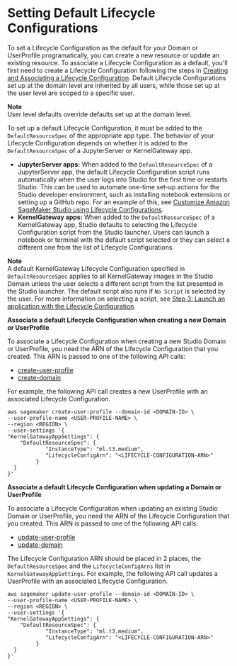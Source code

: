 # Setting Default Lifecycle Configurations<a name="studio-lcc-defaults"></a>

To set a Lifecycle Configuration as the default for your Domain or UserProfile programatically, you can create a new resource or update an existing resource\. To associate a Lifecycle Configuration as a default, you'll first need to create a Lifecycle Configuration following the steps in [Creating and Associating a Lifecycle Configuration](studio-lcc-create.md)\. Default Lifecycle Configurations set up at the domain level are inherited by all users, while those set up at the user level are scoped to a specific user\. 

**Note**  
User level defaults override defaults set up at the domain level\.

To set up a default Lifecycle Configuration, it must be added to the `DefaultResourceSpec` of the appropriate app type\. The behavior of your Lifecycle Configuration depends on whether it is added to the `DefaultResourceSpec` of a JupyterServer or KernelGateway app\. 
+ **JupyterServer apps:** When added to the `DefaultResourceSpec` of a JupyterServer app, the default Lifecycle Configuration script runs automatically when the user logs into Studio for the first time or restarts Studio\. This can be used to automate one\-time set\-up actions for the Studio developer environment, such as installing notebook extensions or setting up a GitHub repo\. For an example of this, see [Customize Amazon SageMaker Studio using Lifecycle Configurations](http://aws.amazon.com/blogs/machine-learning/customize-amazon-sagemaker-studio-using-lifecycle-configurations/)\.
+ **KernelGateway apps:** When added to the `DefaultResourceSpec` of a KernelGateway app, Studio defaults to selecting the Lifecycle Configuration script from the Studio launcher\. Users can launch a notebook or terminal with the default script selected or they can select a different one from the list of Lifecycle Configurations\.

**Note**  
A default KernelGateway Lifecycle Configuration specified in `DefaultResourceSpec` applies to all KernelGateway images in the Studio Domain unless the user selects a different script from the list presented in the Studio launcher\. The default script also runs if `No Script` is selected by the user\. For more information on selecting a script, see [Step 3: Launch an application with the Lifecycle Configuration](studio-lcc-create-console.md#studio-lcc-create-console-step3)\.

**Associate a default Lifecycle Configuration when creating a new Domain or UserProfile**

To associate a Lifecycle Configuration when creating a new Studio Domain or UserProfile, you need the ARN of the Lifecycle Configuration that you created\. This ARN is passed to one of the following API calls:
+ [create\-user\-profile](https://docs.aws.amazon.com/sagemaker/latest/APIReference/API_CreateUserProfile.html)
+ [create\-domain](https://docs.aws.amazon.com/sagemaker/latest/APIReference/API_CreateDomain.html)

For example, the following API call creates a new UserProfile with an associated Lifecycle Configuration\.

```
aws sagemaker create-user-profile --domain-id <DOMAIN-ID> \
--user-profile-name <USER-PROFILE-NAME> \
--region <REGION> \
--user-settings '{
"KernelGatewayAppSettings": {
    "DefaultResourceSpec": { 
            "InstanceType": "ml.t3.medium",
            "LifecycleConfigArn": "<LIFECYCLE-CONFIGURATION-ARN>"
         }
  }
}'
```

**Associate a default Lifecycle Configuration when updating a Domain or UserProfile**

To associate a Lifecycle Configuration when updating an existing Studio Domain or UserProfile, you need the ARN of the Lifecycle Configuration that you created\. This ARN is passed to one of the following API calls:
+ [update\-user\-profile](https://docs.aws.amazon.com/sagemaker/latest/APIReference/API_UpdateUserProfile.html)
+ [update\-domain](https://docs.aws.amazon.com/sagemaker/latest/APIReference/API_UpdateDomain.html)

The Lifecycle Configuration ARN should be placed in 2 places, the `DefaultResourceSpec` and the `LifecycleConfigArns` list in `KernelGatewayAppSettings`\. For example, the following API call updates a UserProfile with an associated Lifecycle Configuration\.

```
aws sagemaker update-user-profile --domain-id <DOMAIN-ID> \
--user-profile-name <USER-PROFILE-NAME> \
--region <REGION> \
--user-settings '{
"KernelGatewayAppSettings": {
    "DefaultResourceSpec": {
            "InstanceType": "ml.t3.medium",
            "LifecycleConfigArn": "<LIFECYCLE-CONFIGURATION-ARN>"
         }
  }
}'
```
